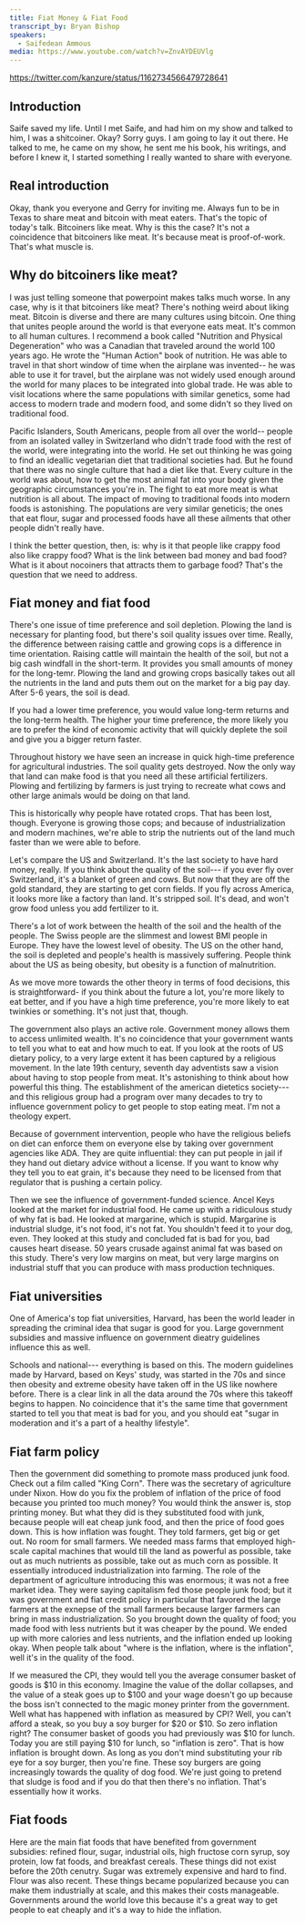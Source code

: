 ```yaml
---
title: Fiat Money & Fiat Food
transcript_by: Bryan Bishop
speakers:
  - Saifedean Ammous
media: https://www.youtube.com/watch?v=ZnvAYDEUVlg
---
```

<https://twitter.com/kanzure/status/1162734566479728641>

## Introduction

Saife saved my life. Until I met Saife, and had him on my show and talked to him, I was a shitcoiner. Okay? Sorry guys. I am going to lay it out there. He talked to me, he came on my show, he sent me his book, his writings, and before I knew it, I started something I really wanted to share with everyone.

## Real introduction

Okay, thank you everyone and Gerry for inviting me. Always fun to be in Texas to share meat and bitcoin with meat eaters. That's the topic of today's talk. Bitcoiners like meat. Why is this the case? It's not a coincidence that bitcoiners like meat. It's because meat is proof-of-work. That's what muscle is.

## Why do bitcoiners like meat?

I was just telling someone that powerpoint makes talks much worse. In any case, why is it that bitcoiners like meat? There's nothing weird about liking meat. Bitcoin is diverse and there are many cultures using bitcoin. One thing that unites people around the world is that everyone eats meat. It's common to all human cultures. I recommend a book called "Nutrition and Physical Degeneration" who was a Canadian that traveled around the world 100 years ago. He wrote the "Human Action" book of nutrition. He was able to travel in that short window of time when the airplane was invented-- he was able to use it for travel, but the airplane was not widely used enough around the world for many places to be integrated into global trade. He was able to visit locations where the same populations with similar genetics, some had access to modern trade and modern food, and some didn't so they lived on traditional food.

Pacific Islanders, South Americans, people from all over the world-- people from an isolated valley in Switzerland who didn't trade food with the rest of the world, were integrating into the world. He set out thinking he was going to find an ideallic vegetarian diet that traditional societies had. But he found that there was no single culture that had a diet like that. Every culture in the world was about, how to get the most animal fat into your body given the geographic circumstances you're in. The fight to eat more meat is what nutrition is all about. The impact of moving to traditional foods into modern foods is astonishing. The populations are very similar geneticis; the ones that eat flour, sugar and processed foods have all these ailments that other people didn't really have.

I think the better question, then, is: why is it that people like crappy food also like crappy food? What is the link between bad money and bad food? What is it about nocoiners that attracts them to garbage food? That's the question that we need to address.

## Fiat money and fiat food

There's one issue of time preference and soil depletion. Plowing the land is necessary for planting food, but there's soil quality issues over time. Really, the difference between raising cattle and growing cops is a difference in time orientation. Raising cattle will maintain the health of the soil, but not a big cash windfall in the short-term. It provides you small amounts of money for the long-temr. Plowing the land and growing crops basically takes out all the nutrients in the land and puts them out on the market for a big pay day. After 5-6 years, the soil is dead.

If you had a lower time preference, you would value long-term returns and the long-term health. The higher your time preference, the more likely you are to prefer the kind of economic activity that will quickly deplete the soil and give you a bigger return faster.

Throughout history we have seen an increase in quick high-time preference for agricultural industries. The soil quality gets destroyed. Now the only way that land can make food is that you need all these artificial fertilizers. Plowing and fertilizing by farmers is just trying to recreate what cows and other large animals would be doing on that land.

This is historically why people have rotated crops. That has been lost, though. Everyone is growing those cops; and because of industrialization and modern machines, we're able to strip the nutrients out of the land much faster than we were able to before.

Let's compare the US and Switzerland. It's the last society to have hard money, really. If you think about the quality of the soil--- if you ever fly over Switzerland, it's a blanket of green and cows. But now that they are off the gold standard, they are starting to get corn fields. If you fly across America, it looks more like a factory than land. It's stripped soil. It's dead, and won't grow food unless you add fertilizer to it.

There's a lot of work between the health of the soil and the health of the people. The Swiss people are the slimmest and lowest BMI people in Europe. They have the lowest level of obesity. The US on the other hand, the soil is depleted and people's health is massively suffering. People think about the US as being obesity, but obesity is a function of malnutrition.

As we move more towards the other theory in terms of food decisions, this is straightforward- if you think about the future a lot, you're more likely to eat better, and if you have a high time preference, you're more likely to eat twinkies or something. It's not just that, though.

The government also plays an active role. Government money allows them to access unlimited wealth. It's no coincidence that your government wants to tell you what to eat and how much to eat. If you look at the roots of US dietary policy, to a very large extent it has been captured by a religious movement. In the late 19th century, seventh day adventists saw a vision about having to stop people from meat. It's astonishing to think about how powerful this thing. The establishment of the american dietetics society--- and this religious group had a program over many decades to try to influence government policy to get people to stop eating meat. I'm not a theology expert.

Because of government intervention, people who have the religious beliefs on diet can enforce them on everyone else by taking over government agencies like ADA. They are quite influential: they can put people in jail if they hand out dietary advice without a license. If you want to know why they tell you to eat grain, it's because they need to be licensed from that regulator that is pushing a certain policy.

Then we see the influence of government-funded science. Ancel Keys looked at the market for industrial food. He came up with a ridiculous study of why fat is bad. He looked at margarine, which is stupid. Margarine is industrial sludge, it's not food, it's not fat. You shouldn't feed it to your dog, even. They looked at this study and concluded fat is bad for you, bad causes heart disease. 50 years crusade against animal fat was based on this study. There's very low margins on meat, but very large margins on industrial stuff that you can produce with mass production techniques.

## Fiat universities

One of America's top fiat universities, Harvard, has been the world leader in spreading the criminal idea that sugar is good for you. Large government subsidies and massive influence on government dieatry guidelines influence this as well.

Schools and national--- everything is based on this. The modern guidelines made by Harvard, based on Keys' study, was started in the 70s and since then obesity and extreme obesity have taken off in the US like nowhere before. There is a clear link in all the data around the 70s where this takeoff begins to happen. No coincidence that it's the same time that government started to tell you that meat is bad for you, and you should eat "sugar in moderation and it's a part of a healthy lifestyle".

## Fiat farm policy

Then the government did something to promote mass produced junk food. Check out a film called "King Corn". There was the secretary of agriculture under Nixon. How do you fix the problem of inflation of the price of food because you printed too much money? You would think the answer is, stop printing money. But what they did is they substituted food with junk, because people will eat cheap junk food, and then the price of food goes down. This is how inflation was fought. They told farmers, get big or get out. No room for small farmers. We needed mass farms that employed high-scale capital machines that would till the land as powerful as possible, take out as much nutrients as possible, take out as much corn as possible. It essentially introduced industrialization into farming. The role of the department of agriculture introducing this was enormous; it was not a free market idea. They were saying capitalism fed those people junk food; but it was government and fiat credit policy in particular that favored the large farmers at the exnepse of the small farmers because larger farmers can bring in mass industrialization. So you brought down the quality of food; you made food with less nutrients but it was cheaper by the pound. We ended up with more calories and less nutrients, and the inflation ended up looking okay. When people talk about "where is the inflation, where is the inflation", well it's in the quality of the food.

If we measured the CPI, they would tell you the average consumer basket of goods is $10 in this economy. Imagine the value of the dollar collapses, and the value of a steak goes up to $100 and your wage doesn't go up because the boss isn't connected to the magic money printer from the government. Well what has happened with inflation as measured by CPI? Well, you can't afford a steak, so you buy a soy burger for $20 or $10. So zero inflation right? The consumer basket of goods you had previously was $10 for lunch. Today you are still paying $10 for lunch, so "inflation is zero". That is how inflation is brought down. As long as you don't mind substituting your rib eye for a soy burger, then you're fine. These soy burgers are going increasingly towards the quality of dog food. We're just going to pretend that sludge is food and if you do that then there's no inflation. That's essentially how it works.

## Fiat foods

Here are the main fiat foods that have benefited from government subsidies: refined flour, sugar, industrial oils, high fructose corn syrup, soy protein, low fat foods, and breakfast cereals. These things did not exist before the 20th cenutry. Sugar was extremely expensive and hard to find. Flour was also recent. These things became popularized because you can make them industrially at scale, and this makes their costs manageable. Governments around the world love this because it's a great way to get people to eat cheaply and it's a way to hide the inflation.






